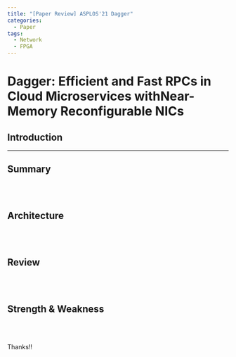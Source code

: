 ```yaml
---
title: "[Paper Review] ASPLOS'21 Dagger"
categories:
  - Paper
tags:
  - Network
  - FPGA
---
```

# Dagger: Efficient and Fast RPCs in Cloud Microservices withNear-Memory Reconfigurable NICs


 
## Introduction
---


## Summary

<br><br>
## Architecture

<br><br>
## Review

<br><br>
## Strength & Weakness

<br><br>

Thanks!!